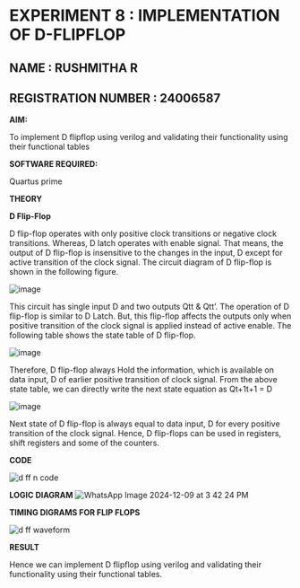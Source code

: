 # EXPERIMENT 8 : IMPLEMENTATION OF D-FLIPFLOP
## NAME : RUSHMITHA R
## REGISTRATION NUMBER : 24006587

**AIM:**

To implement  D flipflop using verilog and validating their functionality using their functional tables

**SOFTWARE REQUIRED:**

Quartus prime

**THEORY**

**D Flip-Flop**

D flip-flop operates with only positive clock transitions or negative clock transitions. Whereas, D latch operates with enable signal. That means, the output of D flip-flop is insensitive to the changes in the input, D except for active transition of the clock signal. The circuit diagram of D flip-flop is shown in the following figure.

![image](https://github.com/naavaneetha/D-FLIPDLOP-NEGEDGE/assets/154305477/48c81fe8-bc3f-40e7-95e2-519fc155ad51)

This circuit has single input D and two outputs Qtt & Qtt’. The operation of D flip-flop is similar to D Latch. But, this flip-flop affects the outputs only when positive transition of the clock signal is applied instead of active enable. The following table shows the state table of D flip-flop.

![image](https://github.com/naavaneetha/D-FLIPDLOP-NEGEDGE/assets/154305477/e5f3fda7-68ec-4a3a-a0a4-cf6f9cc4ab55)

Therefore, D flip-flop always Hold the information, which is available on data input, D of earlier positive transition of clock signal. From the above state table, we can directly write the next state equation as Qt+1t+1 = D

![image](https://github.com/naavaneetha/D-FLIPDLOP-NEGEDGE/assets/154305477/8592c0d8-2917-4142-91b9-d6c30dd891d2)

Next state of D flip-flop is always equal to data input, D for every positive transition of the clock signal. Hence, D flip-flops can be used in registers, shift registers and some of the counters.


**CODE**

![d ff n code](https://github.com/user-attachments/assets/78692ac8-cfdc-4277-b366-8071a9c14ccb)

**LOGIC DIAGRAM**
![WhatsApp Image 2024-12-09 at 3 42 24 PM](https://github.com/user-attachments/assets/118aeb19-45c0-41a7-a6a4-08e7c9689705)


**TIMING DIGRAMS FOR FLIP FLOPS**

![d ff waveform](https://github.com/user-attachments/assets/d637b029-7094-4503-9d04-d79cf6dcc536)



**RESULT**

Hence we can implement D flipflop using verilog and validating their functionality using their functional tables.

